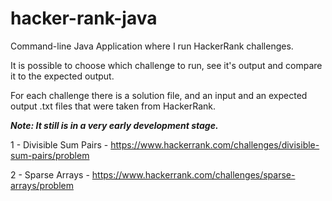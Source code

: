 # hacker-rank-java
Command-line Java Application where I run HackerRank challenges.

It is possible to choose which challenge to run, see it's output and compare it to the expected output.

For each challenge there is a solution file, and an input and an expected output .txt files that were taken from HackerRank.

**_Note: It still is in a very early development stage._**

1 - Divisible Sum Pairs - https://www.hackerrank.com/challenges/divisible-sum-pairs/problem

2 - Sparse Arrays - https://www.hackerrank.com/challenges/sparse-arrays/problem
